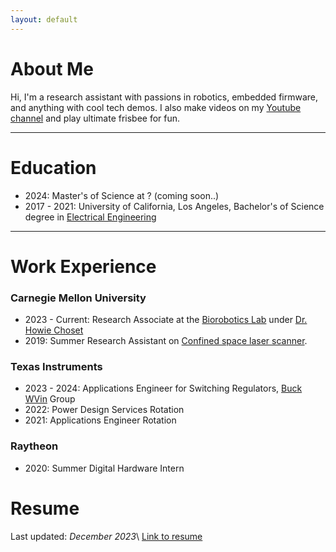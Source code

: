 ```yaml
---
layout: default
---
```


<!-- Text can be **bold**, _italic_, or ~~strikethrough~~. -->

<!-- [Link to another page](./another-page.html). -->

<!-- ### Large image

![Branching](https://guides.github.com/activities/hello-world/branching.png)

There should be whitespace between paragraphs.

There should be whitespace between paragraphs. We recommend including a README, or a file with information about your project. -->

# About Me

Hi, I'm a research assistant with passions in robotics, embedded firmware, and anything with cool tech demos. I also make videos on my [Youtube channel][youtube_link] and play ultimate frisbee for fun.

* * *

# Education
* 2024: Master's of Science at ? (coming soon..)
* 2017 - 2021: University of California, Los Angeles,
Bachelor's of Science degree in
[Electrical Engineering][ucla_ee_link]

<!-- > This is a blockquote following a header.
>
> When something is important enough, you do it even if the odds are not in your favor. -->

* * *

# Work Experience

### Carnegie Mellon University
* 2023 - Current: Research Associate at the [Biorobotics Lab][bio_link] under [Dr. Howie Choset][howie_choset]
* 2019: Summer Research Assistant on [Confined space laser scanner][blaser].

### Texas Instruments
* 2023 - 2024: Applications Engineer for Switching Regulators, [Buck WVin][TI_link] Group
* 2022: Power Design Services Rotation
* 2021: Applications Engineer Rotation

### Raytheon
* 2020: Summer Digital Hardware Intern

# Resume
Last updated: *December 2023*\\
[Link to resume][resume_link]

<!-- ### Header 3

```js
// Javascript code with syntax highlighting.
var fun = function lang(l) {
  dateformat.i18n = require('./lang/' + l)
  return true;
}
```

```ruby
# Ruby code with syntax highlighting
GitHubPages::Dependencies.gems.each do |gem, version|
  s.add_dependency(gem, "= #{version}")
end
```

#### Header 4

*   This is an unordered list following a header.
*   This is an unordered list following a header.
*   This is an unordered list following a header.

##### Header 5

1.  This is an ordered list following a header.
2.  This is an ordered list following a header.
3.  This is an ordered list following a header.

###### Header 6

| head1        | head two          | three |
|:-------------|:------------------|:------|
| ok           | good swedish fish | nice  |
| out of stock | good and plenty   | nice  |
| ok           | good `oreos`      | hmm   |
| ok           | good `zoute` drop | yumm  |

### There's a horizontal rule below this.

* * *

### Here is an unordered list:

*   Item foo
*   Item bar
*   Item baz
*   Item zip

### And an ordered list:

1.  Item one
1.  Item two
1.  Item three
1.  Item four

### And a nested list:

- level 1 item
  - level 2 item
  - level 2 item
    - level 3 item
    - level 3 item
- level 1 item
  - level 2 item
  - level 2 item
  - level 2 item
- level 1 item
  - level 2 item
  - level 2 item
- level 1 item

### Small image

![Octocat](https://github.githubassets.com/images/icons/emoji/octocat.png) -->




<!-- ### Definition lists can be used with HTML syntax.

<dl>
<dt>Name</dt>
<dd>Godzilla</dd>
<dt>Born</dt>
<dd>1952</dd>
<dt>Birthplace</dt>
<dd>Japan</dd>
<dt>Color</dt>
<dd>Green</dd>
</dl>

```
Long, single-line code blocks should not wrap. They should horizontally scroll if they are too long. This line should be long enough to demonstrate this.
```

```
The final element.
``` -->

[youtube_link]: https://www.youtube.com/@Kenry
[ucla_ee_link]: https://www.ee.ucla.edu/
[blaser]: http://biorobotics.ri.cmu.edu/research/ConfinedSpacePerception.php
[bio_link]: http://biorobotics.ri.cmu.edu/index.php
[howie_choset]: https://en.wikipedia.org/wiki/Howie_Choset
[resume_link]: /assets/files/Henry_Kou_Resume_W23.pdf
[TI_link]: https://www.ti.com/power-management/non-isolated-dc-dc-switching-regulators/overview.html 